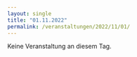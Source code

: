```yaml
---
layout: single
title: "01.11.2022"
permalink: /veranstaltungen/2022/11/01/
---
```


Keine Veranstaltung an diesem Tag.
